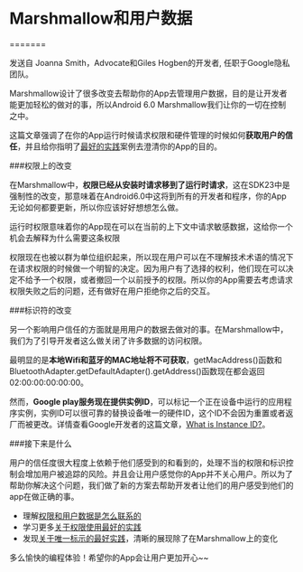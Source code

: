 # Marshmallow和用户数据
=======

发送自 Joanna Smith，Advocate和Giles Hogben的开发者, 任职于Google隐私团队。

Marshmallow设计了很多改变去帮助你的App去管理用户数据，目的是让开发者能更加轻松的做对的事，所以Android 6.0 Marshmallow我们让你的一切在控制之中。

这篇文章强调了在你的App运行时候请求权限和硬件管理的时候如何**获取用户的信任**，并且给你指明了[最好的实践](http://developer.android.com/training/best-permissions-ids.html?utm_campaign=android_discussion_marshmallow_020116&utm_source=anddev&utm_medium=blog)案例去澄清你的App的目的。

###权限上的改变

在Marshmallow中，**权限已经从安装时请求移到了运行时请求**，这在SDK23中是强制性的改变，那意味着在Android6.0中这将到所有的开发者和程序，你的App无论如何都要更新，所以你应该好好想想怎么做。

运行时权限意味着你的App现在可以在当前的上下文中请求敏感数据，这给你一个机会去解释为什么需要这条权限

权限现在也被以群为单位组织起来，所以现在用户可以在不理解技术术语的情况下在请求权限的时候做一个明智的决定。因为用户有了选择的权利，他们现在可以决定不给予一个权限，或者撤回一个以前授予的权限。所以你的App需要去考虑请求权限失败之后的问题，还有做好在用户拒绝你之后的交互。

###标识符的改变

另一个影响用户信任的方面就是用用户的数据去做对的事。在Marshmallow中，我们为了引导开发者这么做关闭了许多数据的访问权限。

最明显的是**本地Wifi和蓝牙的MAC地址将不可获取**，getMacAddress()函数和BluetoothAdapter.getDefaultAdapter().getAddress()函数现在都会返回02:00:00:00:00:00。

然而，**Google play服务现在提供实例ID**，可以标记一个正在设备中运行的应用程序实例，实例ID可以很可靠的替换设备唯一的硬件ID，这个ID不会因为重置或者返厂而被更改。详情查看Google开发者的这篇文章，[What is Instance ID?](https://developers.google.com/instance-id/?utm_campaign=android_discussion_marshmallow_020116&utm_source=anddev&utm_medium=blog)。

###接下来是什么

用户的信任度很大程度上依赖于他们感受到的和看到的，处理不当的权限和标识控制会增加用户被追踪的风险。并且会让用户感觉你的App并不关心用户。所以为了帮助你解决这个问题，我们做了新的方案去帮助开发者让他们的用户感受到他们的app在做正确的事。

- 理解[权限和用户数据是怎么联系的](http://developer.android.com/training/articles/user-data-overview.html?utm_campaign=android_discussion_marshmallow_020116&utm_source=anddev&utm_medium=blog)
- 学习更多[关于权限使用最好的实践](http://developer.android.com/training/articles/user-data-permissions.html?utm_campaign=android_discussion_marshmallow_020116&utm_source=anddev&utm_medium=blog)
- 发现[关于唯一标示的最好实践](http://developer.android.com/training/articles/user-data-ids.html?utm_campaign=android_discussion_marshmallow_020116&utm_source=anddev&utm_medium=blog)，清晰的展现除了在Marshmallow上的变化

多么愉快的编程体验！希望你的App会让用户更加开心~~
